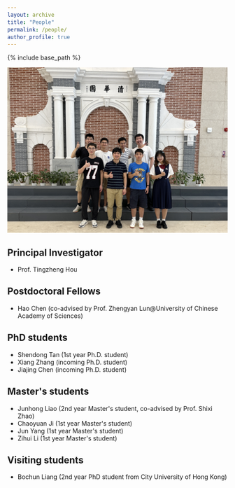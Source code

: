```yaml
---
layout: archive
title: "People"
permalink: /people/
author_profile: true
---
```


{% include base_path %}

<style>
    .res-text {
        text-align: justify;
    }
    .res {
        float: right;
        width: 60%;
    }
    @media only screen and (max-width: 800px) and (orientation:portrait) {
        .res {
            width: 100%;
        }
    }
</style>

<img src="/images/groupphoto1.jpg"/>
 
## Principal Investigator

* Prof. Tingzheng Hou

## Postdoctoral Fellows

* Hao Chen (co-advised by Prof. Zhengyan Lun@University of Chinese Academy of Sciences)

## PhD students

* Shendong Tan (1st year Ph.D. student)
* Xiang Zhang (incoming Ph.D. student)
* Jiajing Chen (incoming Ph.D. student)

## Master's students

* Junhong Liao (2nd year Master's student, co-advised by Prof. Shixi Zhao)
* Chaoyuan Ji (1st year Master's student)
* Jun Yang (1st year Master's student)
* Zihui Li (1st year Master's student)

## Visiting students

* Bochun Liang (2nd year PhD student from City University of Hong Kong)


<script src="/assets/js/vanilla-back-to-top.min.js"></script>
<script>addBackToTop({
  diameter: 56,
  backgroundColor: '#ddd',
  textColor: '#003262'
})</script>
